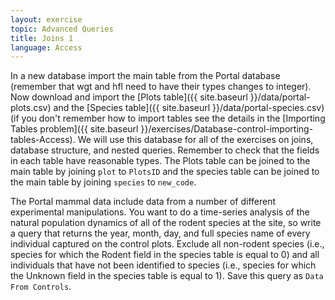 ```yaml
---
layout: exercise
topic: Advanced Queries
title: Joins 1
language: Access
---
```


In a new database import the main table from the Portal database (remember that
wgt and hfl need to have their types changes to integer). Now download and
import the [Plots table]({{ site.baseurl }}/data/portal-plots.csv) and the
[Species table]({{ site.baseurl }}/data/portal-species.csv) (if you don't remember how to
import tables see the details in the
[Importing Tables problem]({{ site.baseurl }}/exercises/Database-control-importing-tables-Access). We will use this
database for all of the exercises on joins, database structure, and nested
queries. Remember to check that the fields in each table have reasonable
types. The Plots table can be joined to the main table by joining `plot` to
`PlotsID` and the species table can be joined to the main table by joining
`species` to `new_code`.

The Portal mammal data include data from a number of different
experimental manipulations. You want to do a time-series analysis of the
natural population dynamics of all of the rodent species at the site, so
write a query that returns the year, month, day, and full species name
of every individual captured on the control plots. Exclude all
non-rodent species (i.e., species for which the Rodent field in the
species table is equal to 0) and all individuals that have not been
identified to species (i.e., species for which the Unknown field in the
species table is equal to 1). Save this query as `Data From Controls`.
